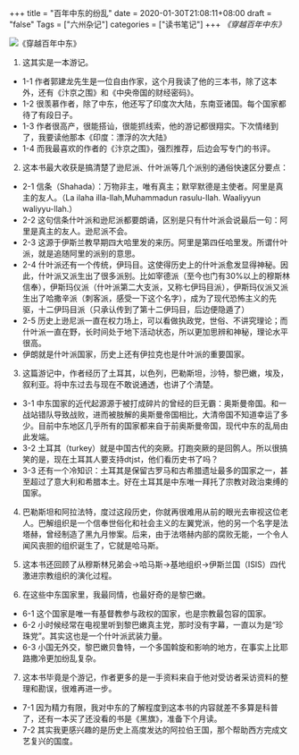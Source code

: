 +++
title = "百年中东的纷乱"
date = 2020-01-30T21:08:11+08:00
draft = "false"
Tags = ["六州杂记"]
categories = ["读书笔记"]
+++
*《穿越百年中东》*

![《穿越百年中东》](https://img9.doubanio.com/view/subject/l/public/s28419285.jpg "《穿越百年中东》")

1. 这其实是一本游记。
+ 1-1 作者郭建龙先生是一位自由作家，这个月我读了他的三本书，除了这本外，还有《汴京之围》和《中央帝国的财经密码》。
+ 1-2 很羡慕作者，除了中东，他还写了印度次大陆，东南亚诸国。每个国家都待了有段日子。
+ 1-3 作者很高产，很能搭讪，很能抓线索，他的游记都很翔实。下次情绪到了，我要读他那本《印度：漂浮的次大陆》
+ 1-4 而我最喜欢的作者的《汴京之围》，强烈推荐，后边会写专门的书评。

2. 这本书最大收获是搞清楚了逊尼派、什叶派等几个派别的通俗快速区分要点：
+ 2-1 信条（Shahada）：万物非主，唯有真主；默罕默德是主使者。阿里是真主的友人。（La ilaha illa-llah,Muhammadun rasulu-llah. Waaliyyun waliyyu-llah.）
+ 2-2 这句信条什叶派和逊尼派都要朗诵，区别是只有什叶派会说最后一句：阿里是真主的友人。逊尼派不会。
+ 2-3 这源于伊斯兰教早期四大哈里发的来历。阿里是第四任哈里发。所谓什叶派，就是追随阿里的派别的意思。
+ 2-4 什叶派还有一个传统，伊玛目。这使得历史上的什叶派愈发显得神秘。因此，什叶派又派生出了很多派别。比如宰德派（至今也门有30%以上的穆斯林信奉），伊斯玛仪派（什叶派第二大支派，又称七伊玛目派），伊斯玛仪派又派生出了哈撒辛派（刺客派，感受一下这个名字），成为了现代恐怖主义的先驱，十二伊玛目派（只承认传到了第十二伊玛目，后边便隐遁了）
+ 2-5 历史上逊尼派一直在权力场上，可以看做执政党，世俗、不讲究理论；而什叶派一直在野，长时间处于地下活动状态，所以更加思辨和神秘，理论水平很高。
+ 伊朗就是什叶派国家，历史上还有伊拉克也是什叶派的重要国家。

3. 这篇游记中，作者经历了土耳其，以色列，巴勒斯坦，沙特，黎巴嫩，埃及，叙利亚。将中东过去与现在不敢说通透，也讲了个清楚。
+ 3-1 中东国家的近代起源源于被打成碎片的曾经的巨无霸：奥斯曼帝国。和一战站错队导致战败，进而被肢解的奥斯曼帝国相比，大清帝国不知道幸运了多少。目前中东地区几乎所有的国家都来自于前奥斯曼帝国，现代中东的乱局由此发端。
+ 3-2 土耳其（turkey）就是中国古代的突厥。打跑突厥的是回鹘人。所以很搞笑的是，现在土耳其人要支持dtjst，他们看历史书了吗？
+ 3-3 还有一个冷知识：土耳其是保留古罗马和古希腊遗址最多的国家之一，甚至超过了意大利和希腊本土。好在土耳其是中东唯一拜托了宗教对政治束缚的国家。

4. 巴勒斯坦和阿拉法特，度过这段历史，你就再很难用从前的眼光去审视这位老人。巴解组织是一个信奉世俗化和社会主义的左翼党派，他的另一个名字是法塔赫，曾经制造了黑九月惨案。后来，由于法塔赫内部的腐败无能，一个令人闻风丧胆的组织诞生了，它就是哈马斯。

5. 这本书还回顾了从穆斯林兄弟会→哈马斯→基地组织→伊斯兰国（ISIS）四代激进宗教组织的演化过程。

6. 在这些中东国家里，我最同情，也最好奇的是黎巴嫩。
+ 6-1 这个国家是唯一有基督教参与政权的国家，也是宗教最包容的国家。
+ 6-2 小时候经常在电视里听到黎巴嫩真主党，那时没有字幕，一直以为是“珍珠党”。其实这也是一个什叶派武装力量。
+ 6-3 小国无外交，黎巴嫩贝鲁特，一个多国斡旋和影响的地方，在事实上比耶路撒冷更加纷乱复杂。

7. 这本书毕竟是个游记，作者更多的是一手资料来自于他对受访者采访资料的整理和勘误，很难再进一步。
+ 7-1 因为精力有限，我对中东的了解程度到这本书的内容就差不多算是科普了，还有一本买了还没看的书是《黑旗》，准备下个月读。
+ 7-2 其实我更感兴趣的是历史上高度发达的阿拉伯王国，那个帮助西方完成文艺复兴的国度。